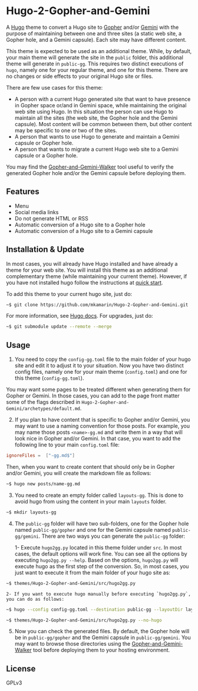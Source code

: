 # Hugo-2-Gopher-and-Gemini
A [Hugo](https://gohugo.io/) theme to convert a Hugo site to [Gopher](https://en.wikipedia.org/wiki/Gopher_%28protocol%29) and/or [Gemini](https://en.wikipedia.org/wiki/Gemini_%28protocol%29) with the purpose of maintaining between one and three sites (a static web site, a Gopher hole, and a Gemini capsule). Each site may have different content. 

This theme is expected to be used as an additional theme. While, by default, your main theme will generate the site in the `public` folder, this additional theme will generate in `public-gg`. This requires two distinct executions of `hugo`, namely one for your regular theme, and one for this theme. There are no changes or side effects to your original Hugo site or files.

There are few use cases for this theme:
* A person with a current Hugo generated site that want to have presence in Gopher space or/and in Gemini space, while maintaining the original web site using Hugo. In this situation the person can use Hugo to maintain all the sites (the web site, the Gopher hole and the Gemini capsule). Most content will be common between them, but other content may be specific to one or two of the sites.
* A person that wants to use Hugo to generate and maintain a Gemini capsule or Gopher hole.
* A person that wants to migrate a current Hugo web site to a Gemini capsule or a Gopher hole.

You may find the [Gopher-and-Gemini-Walker](https://github.com/mkamarin/Gopher-and-Gemini-Walker) tool useful to verify the generated Gopher hole and/or the Gemini capsule before deploying them.

## Features
- Menu
- Social media links
- Do not generate HTML or RSS
- Automatic conversion of a Hugo site to a Gopher hole
- Automatic conversion of a Hugo site to a Gemini capsule

##  Installation & Update
In most cases, you will already have Hugo installed and have already a theme for your web site. You will install this theme as an additional complementary theme (while maintaining your current theme). However, if you have not installed hugo follow the instructions at [quick start](https://gohugo.io/getting-started/quick-start/).

To add this theme to your current hugo site, just do:

```sh
~$ git clone https://github.com/mkamarin/Hugo-2-Gopher-and-Gemini.git
```

For more information, see [Hugo docs](https://gohugo.io/themes/installing/). For upgrades, just do:

```sh
~$ git submodule update --remote --merge
```

## Usage
1. You need to copy the `config-gg.toml` file to the main folder of your hugo site and edit it to adjust it to your situation. Now you have two distinct config files, namely one for your main theme (`config.toml`) and one for this theme (`config-gg.toml`).

You may want some pages to be treated different when generating them for Gopher or Gemini. In those cases, you can add to the page front matter some of the flags described in `Hugo-2-Gopher-and-Gemini/archetypes/default.md`. 

2. If you plan to have content that is specific to Gopher and/or Gemini, you may want to use a naming convention for those posts. For example, you may name those posts `<name>-gg.md` and write them in a way that will look nice in Gopher and/or Gemini. In that case, you want to add the following line to your main `config.toml` file:

```toml
ignoreFiles =  ["-gg.md$"]
```

Then, when you want to create content that should only be in Gopher and/or Gemini, you will create the markdown file as follows:

```bash
~$ hugo new posts/name-gg.md
```

3. You need to create an empty folder called `layouts-gg`. This is done to avoid hugo from using the content in your main `layouts` folder.

```sh
~$ mkdir layouts-gg
```

4. The `public-gg` folder will have two sub-folders, one for the Gopher hole named `public-gg/gopher` and one for the Gemini capsule named `public-gg/gemini`. There are two ways you can generate the `public-gg` folder:

   1- Execute `hugo2gg.py` located in this theme folder under `src`. In most cases, the default options will work fine. You can see all the options by executing `hugo2gg.py --help`. Based on the options, `hugo2gg.py` will execute hugo as the first step of the conversion. So, in most cases, you just want to execute it from the main folder of your hugo site as:

```sh
~$ themes/Hugo-2-Gopher-and-Gemini/src/hugo2gg.py
```

    2- If you want to execute hugo manually before executing `hugo2gg.py`, you can do as follows:

```sh
~$ hugo --config config-gg.toml --destination public-gg --layoutDir layouts-gg --disableKinds sitemap

~$ themes/Hugo-2-Gopher-and-Gemini/src/hugo2gg.py --no-hugo
```

5. Now you can check the generated files. By default, the Gopher hole will be in `public-gg/gopher` and the Gemini capsule in `public-gg/gemini`. You may want to browse those directories using the [Gopher-and-Gemini-Walker](https://github.com/mkamarin/Gopher-and-Gemini-Walker) tool before deploying them to your hosting environment.

## License
GPLv3


 
